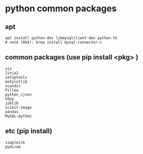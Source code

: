 python common packages
===

apt
---
```
apt install python-dev libmysqlclient-dev python-tk
# note (OSX): brew install mysql-connector-c

```

common packages (use pip install \<pkg\> )
---
```
six
Jinja2
setuptools
matplotlib
scandir
Pillow
python_cjson
h5py
joblib
scikit-image
pandas
MySQL-python
```


etc (pip install)
---
```
simpleitk
pydicom
```
